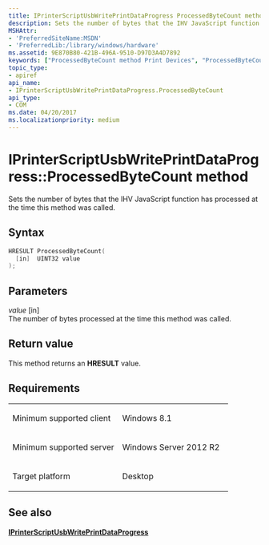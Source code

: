 ```yaml
---
title: IPrinterScriptUsbWritePrintDataProgress ProcessedByteCount method
description: Sets the number of bytes that the IHV JavaScript function has processed at the time this method was called.
MSHAttr:
- 'PreferredSiteName:MSDN'
- 'PreferredLib:/library/windows/hardware'
ms.assetid: 9E870B80-421B-496A-9510-D97D3A4D7892
keywords: ["ProcessedByteCount method Print Devices", "ProcessedByteCount method Print Devices , IPrinterScriptUsbWritePrintDataProgress interface", "IPrinterScriptUsbWritePrintDataProgress interface Print Devices , ProcessedByteCount method"]
topic_type:
- apiref
api_name:
- IPrinterScriptUsbWritePrintDataProgress.ProcessedByteCount
api_type:
- COM
ms.date: 04/20/2017
ms.localizationpriority: medium
---
```


# IPrinterScriptUsbWritePrintDataProgress::ProcessedByteCount method

Sets the number of bytes that the IHV JavaScript function has processed at the time this method was called.

Syntax
------

```cpp
HRESULT ProcessedByteCount(
  [in]  UINT32 value
);
```

Parameters
----------

*value* \[in\]  
The number of bytes processed at the time this method was called.

Return value
------------

This method returns an **HRESULT** value.

Requirements
------------

<table>
<colgroup>
<col width="50%" />
<col width="50%" />
</colgroup>
<tbody>
<tr class="odd">
<td><p>Minimum supported client</p></td>
<td><p>Windows 8.1</p></td>
</tr>
<tr class="even">
<td><p>Minimum supported server</p></td>
<td><p>Windows Server 2012 R2</p></td>
</tr>
<tr class="odd">
<td><p>Target platform</p></td>
<td>Desktop</td>
</tr>
</tbody>
</table>

## See also

[**IPrinterScriptUsbWritePrintDataProgress**](iprinterscriptusbwriteprintdataprogress.md)

